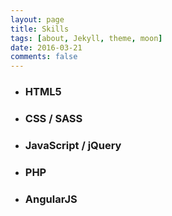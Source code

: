 ```yaml
---
layout: page
title: Skills
tags: [about, Jekyll, theme, moon]
date: 2016-03-21
comments: false
---
```

<html>
<body>
    
<ul>
  
  <li>
    <div class="progressbar-title">
      <h3>HTML5</h3>
      <span class="percent" id="html-pourcent"></span>
    </div>
    <div class="bar-container">
      <span class="progressbar progressred" id="progress-html"></span>
    </div>
  </li>
  <li>
    <div class="progressbar-title">
      <h3>CSS / SASS</h3>
      <span class="percent" id="css-pourcent"></span>
    </div>
    <div class="bar-container">
      <span class="progressbar progressblue" id="progress-css"></span>
    </div>
  </li>
  
  <li>
    <div class="progressbar-title">
      <h3>JavaScript / jQuery</h3>
      <span class="percent" id="javascript-pourcent"></span>
    </div>
    <div class="bar-container">
      <span class="progressbar progresspurple" id="progress-javascript"></span>
    </div>
  </li>
  
  <li>
    <div class="progressbar-title">
      <h3>PHP</h3>
      <span class="percent" id="php-pourcent"></span>
    </div>
    <div class="bar-container">
      <span class="progressbar progressorange" id="progress-php"></span>
    </div>
  </li>
  
  <li>
    <div class="progressbar-title">
      <h3>AngularJS</h3>
      <span class="percent" id="angular-pourcent"></span>
    </div>
    <div class="bar-container">
      <span class="progressbar progressgreen" id="progress-angular"></span>
    </div>
  </li>
  
</ul>

</body>
</html>



<!-- <section id="services">
    <div class="container">
        <div class="row">
            <div class="col-lg-12 text-center">

            </div>
        </div>
    </div> -->


<!-- <div class="container">
    <div class="row">
            <div class="col-lg-4 col-md-6 text-center">
                <div class="service-box">
                    <i class="fa fa-4x fa-wrench wow bounceIn text-primary"></i>
                    <h3>Software Tools </h3>
                    <h4 class="text-muted"> - ROS</h4>
                    <h4 class="text-muted"> - Gazebo</h4>
                    <h4 class="text-muted"> - Solidworks</h4>
                    <h4 class="text-muted"> - Catia</h4>
                    <h4 class="text-muted"> - ANSYS</h4>
                </div>
            </div>


            <div class="col-lg-4 col-md-6 text-center">
                <div class="service-box">
                    <i class="fa fa-4x fa-code wow bounceIn text-primary" data-wow-delay=".1s"></i>
                    <h3>Programming Languages</h3>

                    <h4 class="text-muted"> - Python</h4>
                    <h4 class="text-muted"> - C/C++</h4>
                    <h4 class="text-muted"> - MATLAB</h4>
                    <h4 class="text-muted"> - JavaScript</h4>
                    <h4 class="text-muted"> - HTML</h4>
                </div>
            </div>

            
            <div class="col-lg-4 col-md-6 text-center">
                <div class="service-box">
                    <i class="fa fa-4x fa-plus wow bounceIn text-primary" data-wow-delay=".2s"></i>
                    <h3>Libraries</h3>
                    
                    <h4 class="text-muted"> - OpenCV</h4>
                    <h4 class="text-muted"> - Scikit Learn</h4>
                    <h4 class="text-muted"> - Tensor Flow</h4>
                    <h4 class="text-muted"> - Keras</h4>
                    
                </div>
            </div>
            
    </div>
</div>  -->
<!-- </section> -->
